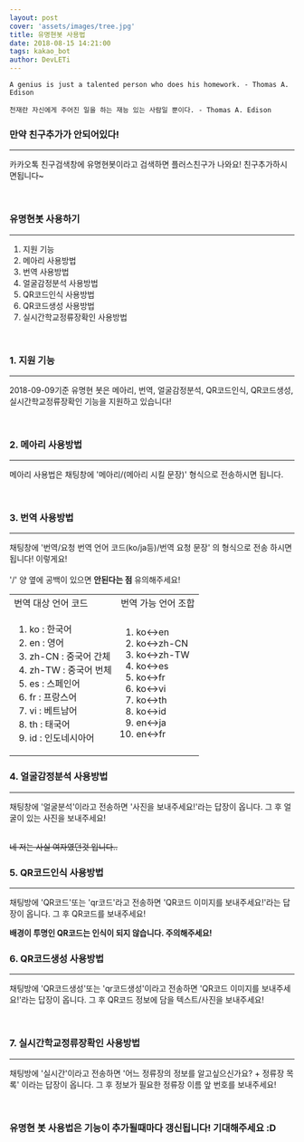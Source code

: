 ```yaml
---
layout: post
cover: 'assets/images/tree.jpg'
title: 유명현봇 사용법
date: 2018-08-15 14:21:00
tags: kakao_bot
author: DevLETi
---
```



```
A genius is just a talented person who does his homework. - Thomas A. Edison

천재란 자신에게 주어진 일을 하는 재능 있는 사람일 뿐이다. - Thomas A. Edison
```

### 만약 친구추가가 안되어있다!
<hr />

<p>카카오톡 친구검색창에 유명현봇이라고 검색하면 플러스친구가 나와요! 친구추가하시면됩니다~</p>


<br/>

<h3>유명현봇 사용하기</h3>
<hr />


<ol>
<li>지원 기능</li>
<li>메아리 사용방법</li>
<li>번역 사용방법</li>
<li>얼굴감정분석 사용방법</li>
<li>QR코드인식 사용방법</li>
<li>QR코드생성 사용방법</li>
<li>실시간학교정류장확인 사용방법</li>
</ol>


<br/>

<h3>1. 지원 기능</h3>
<hr />

<p>2018-09-09기준 유명현 봇은 메아리, 번역, 얼굴감정분석, QR코드인식, QR코드생성, 실시간학교정류장확인 기능을 지원하고 있습니다!</p>

<br />


<h3>2. 메아리 사용방법</h3>
<hr />

<p>메아리 사용법은 채팅창에 '메아리/(메아리 시킬 문장)' 형식으로 전송하시면 됩니다.</p>


<br/>

<h3>3. 번역 사용방법</h3>
<hr/>

<p>채팅창에 '번역/요청 번역 언어 코드(ko/ja등)/번역 요청 문장' 의 형식으로 전송 하시면 됩니다! 이렇게요!<br/>
<amp-img src="{{ site.baseurl }}assets/bot_ex/trans_ex.png" width="128" height="220" layout="responsive" alt="" class="mb3"></amp-img><br/>
'/' 양 옆에 공백이 있으면 <strong>안된다는 점</strong> 유의해주세요!</p>
<table>
  <tr>
    <td>번역 대상 언어 코드</td>
    <td>번역 가능 언어 조합</td>
  </tr>
  <tr>
    <td> <ol><li>ko : 한국어</li> <li>en : 영어</li > <li>zh-CN : 중국어 간체</li> <li>zh-TW : 중국어 번체</li> <li>es : 스페인어</li> <li>fr : 프랑스어</li> <li>vi : 베트남어</li> <li>th : 태국어</li> <li>id : 인도네시아어</li></ol> </td>
    <td><ol> <li>ko<->en</li> <li>ko<->zh-CN</li> <li>ko<->zh-TW</li> <li>ko<->es</li> <li>ko<->fr</li> <li>ko<->vi</li> <li>ko<->th</li> <li>ko<->id</li> <li>en<->ja</li> <li>en<->fr</li> </ol></td>
  </tr>
</table>

<h3>4. 얼굴감정분석 사용방법</h3>
<hr/>


<p>채팅창에 '얼굴분석'이라고 전송하면 '사진을 보내주세요!'라는 답장이 옵니다. 그 후 얼굴이 있는 사진을 보내주세요!</p>
<amp-img src="{{ site.baseurl }}assets/bot_ex/gamsung_ex.png" width="191" height="516" layout="responsive" alt="" class="mb3"></amp-img><br/>
<del>네 저는 사실 여자였던것 입니다..</del>
<br />

<h3>5. QR코드인식 사용방법</h3>
<hr/>


<p>채팅방에 'QR코드'또는 'qr코드'라고 전송하면 'QR코드 이미지를 보내주세요!'라는 답장이 옵니다. 그 후 QR코드를 보내주세요!</p>
<strong>배경이 투명인 QR코드는 인식이 되지 않습니다. 주의해주세요!</strong>
<amp-img src="{{ site.baseurl }}assets/bot_ex/qrcode_ex.png" width="262" height="413" layout="responsive" alt="" class="mb3"></amp-img><br/>

<h3>6. QR코드생성 사용방법 </h3>
<hr />
<p>채팅방에 'QR코드생성'또는 'qr코드생성'이라고 전송하면 'QR코드 이미지를 보내주세요!'라는 답장이 옵니다. 그 후 QR코드 정보에 담을 텍스트/사진을 보내주세요!</p>

<amp-img src="{{ site.baseurl }}assets/bot_ex/qr_gen_ex.png" width="262" height="510" layout="responsive" alt="" class="mb3"></amp-img><br/>

<h3>7. 실시간학교정류장확인 사용방법</h3>
<hr />

<p>채팅방에 '실시간'이라고 전송하면 '어느 정류장의 정보를 알고싶으신가요? + 정류장 목록' 이라는 답장이 옵니다. 그 후 정보가 필요한 정류장 이름 앞 번호를 보내주세요!</p>
<amp-img src="{{ site.baseurl }}assets/bot_ex/bus_ex.png" width="262" height="409" layout="responsive" alt="" class="mb3"></amp-img><br/>

<h3>유명현 봇 사용법은 기능이 추가될때마다 갱신됩니다! 기대해주세요 :D</h3>
